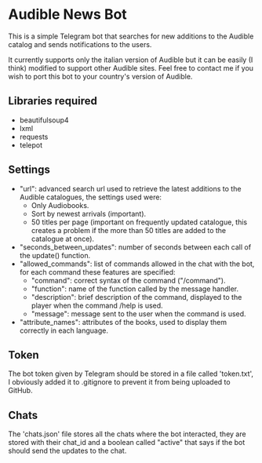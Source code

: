 # Audible News Bot

This is a simple Telegram bot that searches for new additions to the Audible catalog and sends notifications to the users.

It currently supports only the italian version of Audible but it can be easily (I think) modified to support other Audible sites. Feel free to contact me if you wish to port this bot to your country's version of Audible.

## Libraries required

* beautifulsoup4
* lxml
* requests
* telepot

## Settings

* "url": advanced search url used to retrieve the latest additions to the Audible catalogues, the settings used were:
    * Only Audiobooks.
    * Sort by newest arrivals (important).
    * 50 titles per page (important on frequently updated catalogue, this creates a problem if the more than 50 titles are added to the catalogue at once).
* "seconds_between_updates": number of seconds between each call of the update() function.
* "allowed_commands": list of commands allowed in the chat with the bot, for each command these features are specified:
    * "command": correct syntax of the command ("/command").
    * "function": name of the function called by the message handler.
    * "description": brief description of the command, displayed to the player when the command /help is used.
    * "message": message sent to the user when the command is used.
* "attribute_names": attributes of the books, used to display them correctly in each language.

## Token

The bot token given by Telegram should be stored in a file called 'token.txt', I obviously added it to .gitignore to prevent it from being uploaded to GitHub.

## Chats

The 'chats.json' file stores all the chats where the bot interacted, they are stored with their chat_id and a boolean called "active" that says if the bot should send the updates to the chat.
